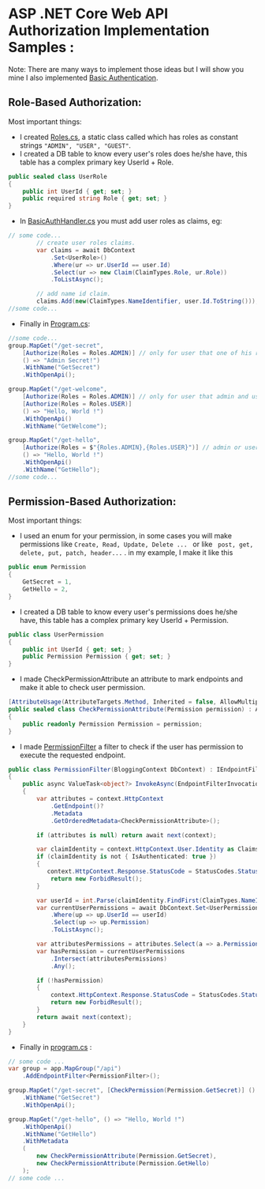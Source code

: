 # ASP .NET Core Web API Authorization Implementation Samples :
Note: There are many ways to implement those ideas but I will show you mine I also implemented [Basic Authentication](https://github.com/MoMakkawi/API-Authentication-Samples?tab=readme-ov-file#basic-authentication).
## Role-Based Authorization:
Most important things:
- I created [Roles.cs](https://github.com/MoMakkawi/API-Authorization-Samples/blob/master/Role%20Based%20Authorization/Entities/Roles.cs), a static class called which has roles as constant strings ```"ADMIN", "USER", "GUEST"```.
- I created a DB table to know every user's roles does he/she have, this table has a complex primary key UserId + Role.
```cs
public sealed class UserRole
{
    public int UserId { get; set; }
    public required string Role { get; set; }
}
```
- In [BasicAuthHandler.cs](https://github.com/MoMakkawi/API-Authorization-Samples/blob/master/Role%20Based%20Authorization/AuthenticationAndAuthorization/BasicAuthHandler.cs) you must add user roles as claims, eg:
```cs
// some code...
        // create user roles claims.
        var claims = await DbContext
            .Set<UserRole>()
            .Where(ur => ur.UserId == user.Id)
            .Select(ur => new Claim(ClaimTypes.Role, ur.Role))
            .ToListAsync();

        // add name id claim.
        claims.Add(new(ClaimTypes.NameIdentifier, user.Id.ToString()));
//some code...
```
- Finally in [Program.cs](https://github.com/MoMakkawi/API-Authorization-Samples/blob/master/Role%20Based%20Authorization/Program.cs):
```cs
//some code...
group.MapGet("/get-secret", 
    [Authorize(Roles = Roles.ADMIN)] // only for user that one of his roles is admin
    () => "Admin Secret!")
    .WithName("GetSecret")
    .WithOpenApi();

group.MapGet("/get-welcome",
    [Authorize(Roles = Roles.ADMIN)] // only for user that admin and user at same time
    [Authorize(Roles = Roles.USER)]
    () => "Hello, World !")
    .WithOpenApi()
    .WithName("GetWelcome");

group.MapGet("/get-hello",
    [Authorize(Roles = $"{Roles.ADMIN},{Roles.USER}")] // admin or user
    () => "Hello, World !")
    .WithOpenApi()
    .WithName("GetHello");
//some code...
```

## Permission-Based Authorization:
Most important things:
- I used an enum for your permission, in some cases you will make permissions 
like ```Create, Read, Update, Delete ... ``` or like ``` post, get, delete, put, patch, header...``` . in my example, I make it like this
```cs
public enum Permission
{
    GetSecret = 1,
    GetHello = 2,
}
```
- I created a DB table to know every user's permissions does he/she have, this table has a complex primary key UserId + Permission.
```cs
public class UserPermission
{
    public int UserId { get; set; }
    public Permission Permission { get; set; }
}
```
- I made CheckPermissionAttribute an attribute to mark endpoints and make it able to check user permission.
```cs
[AttributeUsage(AttributeTargets.Method, Inherited = false, AllowMultiple = true)]
public sealed class CheckPermissionAttribute(Permission permission) : Attribute
{
    public readonly Permission Permission = permission;
}
```
- I made [PermissionFilter](https://github.com/MoMakkawi/API-Authorization-Samples/blob/master/Permission%20Based%20Authorization/AuthenticationAndAuthorization/PermissionFilter.cs) a filter to check if the user has permission to execute the requested endpoint.
```cs
public class PermissionFilter(BloggingContext DbContext) : IEndpointFilter
{
    public async ValueTask<object?> InvokeAsync(EndpointFilterInvocationContext context, EndpointFilterDelegate next)
    {
        var attributes = context.HttpContext
            .GetEndpoint()?
            .Metadata
            .GetOrderedMetadata<CheckPermissionAttribute>();

        if (attributes is null) return await next(context);

        var claimIdentity = context.HttpContext.User.Identity as ClaimsIdentity;
        if (claimIdentity is not { IsAuthenticated: true })
        {
           context.HttpContext.Response.StatusCode = StatusCodes.Status403Forbidden;
            return new ForbidResult();
        }

        var userId = int.Parse(claimIdentity.FindFirst(ClaimTypes.NameIdentifier)!.Value);
        var currentUserPermissions = await DbContext.Set<UserPermission>()
            .Where(up => up.UserId == userId)
            .Select(up => up.Permission)
            .ToListAsync();

        var attributesPermissions = attributes.Select(a => a.Permission);
        var hasPermission = currentUserPermissions
            .Intersect(attributesPermissions)
            .Any();

        if (!hasPermission)
        {
            context.HttpContext.Response.StatusCode = StatusCodes.Status403Forbidden;
            return new ForbidResult();
        }
        return await next(context);
    }
}
```

- Finally in [program.cs](https://github.com/MoMakkawi/API-Authorization-Samples/blob/master/Permission%20Based%20Authorization/Program.cs) :
```cs
// some code ...
var group = app.MapGroup("/api")
    .AddEndpointFilter<PermissionFilter>();

group.MapGet("/get-secret", [CheckPermission(Permission.GetSecret)] () => "Admin Secret!")
    .WithName("GetSecret")
    .WithOpenApi();

group.MapGet("/get-hello", () => "Hello, World !")
    .WithOpenApi()
    .WithName("GetHello")
    .WithMetadata
    (
        new CheckPermissionAttribute(Permission.GetSecret),
        new CheckPermissionAttribute(Permission.GetHello)
    );
// some code ...
```
